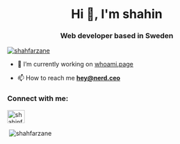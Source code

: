 <h1 align="center">Hi 👋, I'm shahin</h1>
<h3 align="center">Web developer based in Sweden</h3>

<p align="left"> <a href="https://github.com/ryo-ma/github-profile-trophy"><img src="https://github-profile-trophy.vercel.app/?username=shahfarzane" alt="shahfarzane" /></a> </p>

- 🔭 I’m currently working on [whoami.page](http://whoami.page)

- 📫 How to reach me **hey@nerd.ceo**

<h3 align="left">Connect with me:</h3>
<p align="left">
<a href="https://linkedin.com/in/shahinfarzane" target="blank"><img align="center" src="https://raw.githubusercontent.com/rahuldkjain/github-profile-readme-generator/master/src/images/icons/Social/linked-in-alt.svg" alt="shahinfarzane" height="30" width="40" /></a>
</p>



<p>&nbsp;<img align="center" src="https://github-readme-stats.vercel.app/api?username=shahfarzane&show_icons=true&locale=en" alt="shahfarzane" /></p>

